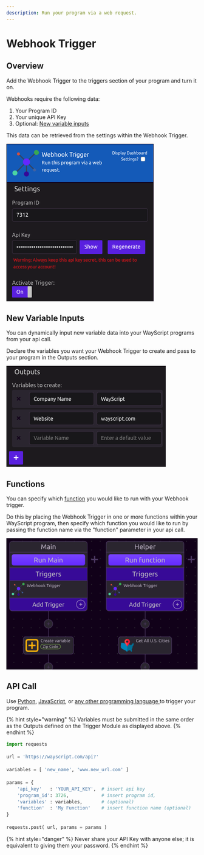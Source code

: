 ```yaml
---
description: Run your program via a web request.
---
```


# Webhook Trigger

## Overview

Add the Webhook Trigger to the triggers section of your program and turn it on.

Webhooks require the following data:

1. Your Program ID
2. Your unique API Key
3. Optional: [New variable inputs](webhook-trigger.md#new-variable-inputs)

This data can be retrieved from the settings within the Webhook Trigger.

![](../../.gitbook/assets/screen-shot-2019-07-15-at-6.06.16-pm.png)

## New Variable Inputs

You can dynamically input new variable data into your WayScript programs from your api call. 

Declare the variables you want your Webhook Trigger to create and pass to your program in the Outputs section.

![](../../.gitbook/assets/screen-shot-2019-07-15-at-6.09.52-pm.png)

## Functions

You can specify which [function](../logic/functions.md) you would like to run with your Webhook trigger.

Do this by placing the Webhook Trigger in one or more functions within your WayScript program, then specify which function you would like to run by passing the function name via the "function" parameter in your api call.

![](../../.gitbook/assets/screen-shot-2019-07-15-at-6.18.01-pm.png)

## API Call

Use [Python](../../apis/python.md), [JavaScript](../../apis/javascript.md), or [any other programming language ](../../apis/rest.md)to trigger your program.

{% hint style="warning" %}
Variables must be submitted in the same order as the Outputs defined on the Trigger Module as displayed above. 
{% endhint %}

```python
import requests

url = 'https://wayscript.com/api?'

variables = [ 'new_name', 'www.new_url.com' ]

params = {
    'api_key'   : 'YOUR_API_KEY',  # insert api key
    'program_id': 3726,            # insert program id,
    'variables' : variables,       # (optional)
    'function'  : 'My Function'    # insert function name (optional)
}

requests.post( url, params = params )
```

{% hint style="danger" %}
Never share your API Key with anyone else; it is equivalent to giving them your password.
{% endhint %}

